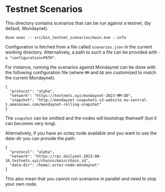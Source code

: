 # Testnet Scenarios

This directory contains scenarios that can be run against a testnet,
(by default, Mondaynet).

```
dune exec -- src/bin_testnet_scenarios/main.exe --info
```

Configuration is fetched from a file called `scenarios.json` in the
current working directory. Alternatively, a path to such a file can be
provided with `-a "configuration=PATH"`.

For instance, running the scenarios against Mondaynet can be done with
the following configuration file (where `MM` and `DD` are customized
to match the current Mondaynet).

```
{
  "protocol": "alpha",
  "network": "https://teztnets.xyz/mondaynet-2023-MM-DD",
  "snapshot": "http://mondaynet.snapshots.s3-website.eu-central-1.amazonaws.com/mondaynet-rolling-snapshot"
}
```

The `snapshot` can be omitted and the nodes will bootstrap themself (but it
can becomes very long).


Alternatively, if you have an octez node available and you want to use the
data-dir you can provide the path:

```
{
  "protocol": "alpha",
  "network": "https://rpc.dailynet-2023-08-16.teztnets.xyz/chains/main/chain_id",
  "data-dir": /home/.octez-node-mondaynet"
}
```
This also mean that you cannot run scenarios in parallel and need to stop
your own node.

